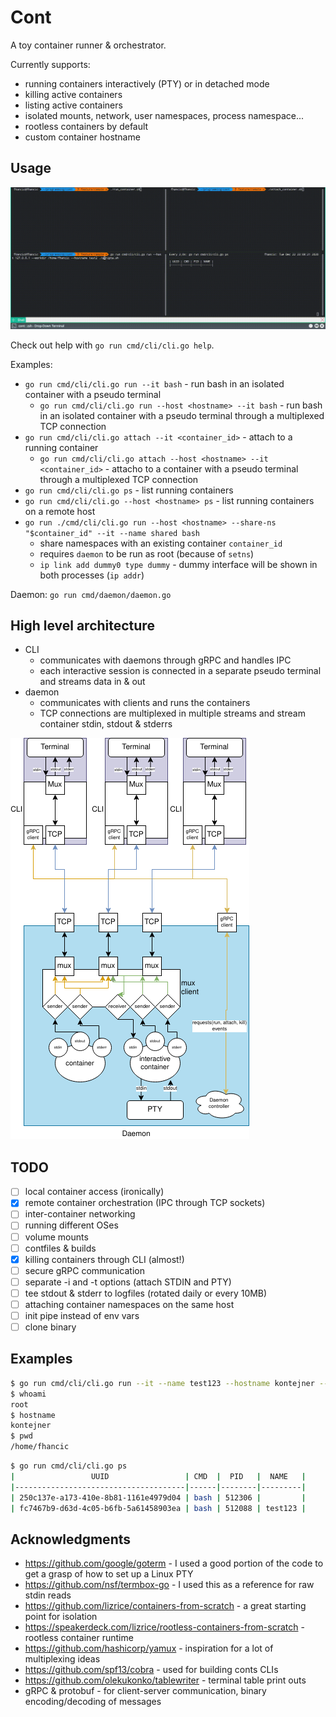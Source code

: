 # Cont

A toy container runner & orchestrator.

Currently supports:

* running containers interactively (PTY) or in detached mode
* killing active containers
* listing active containers
* isolated mounts, network, user namespaces, process namespace...
* rootless containers by default
* custom container hostname

## Usage

![cont basic demo](assets/cont-remote.gif)

Check out help with `go run cmd/cli/cli.go help`.

Examples:

* `go run cmd/cli/cli.go run --it bash` - run bash in an isolated container with a pseudo terminal
    * `go run cmd/cli/cli.go run --host <hostname> --it bash` - run bash in an isolated container with a pseudo terminal
      through a multiplexed TCP connection
* `go run cmd/cli/cli.go attach --it <container_id>` - attach to a running container
    * `go run cmd/cli/cli.go attach --host <hostname> --it <container_id>` - attacho to a container with a pseudo
      terminal through a multiplexed TCP connection
* `go run cmd/cli/cli.go ps` - list running containers
* `go run cmd/cli/cli.go --host <hostname> ps` - list running containers on a remote host
* `go run ./cmd/cli/cli.go run --host <hostname> --share-ns "$container_id" --it --name shared bash`
    * share namespaces with an existing container `container_id`
    * requires `daemon` to be run as root (because of `setns`)
    * `ip link add dummy0 type dummy` - dummy interface will be shown in both processes (`ip addr`)

Daemon: `go run cmd/daemon/daemon.go`

## High level architecture

* CLI
    * communicates with daemons through gRPC and handles IPC
    * each interactive session is connected in a separate pseudo terminal and streams data in & out
* daemon
    * communicates with clients and runs the containers
    * TCP connections are multiplexed in multiple streams and stream container stdin, stdout & stderrs

![cont architecture](assets/cont.png)

## TODO

* [ ] local container access (ironically)
* [x] remote container orchestration (IPC through TCP sockets)
* [ ] inter-container networking
* [ ] running different OSes
* [ ] volume mounts
* [ ] contfiles & builds
* [x] killing containers through CLI (almost!)
* [ ] secure gRPC communication
* [ ] separate -i and -t options (attach STDIN and PTY)
* [ ] tee stdout & stderr to logfiles (rotated daily or every 10MB)
* [ ] attaching container namespaces on the same host
* [ ] init pipe instead of env vars
* [ ] clone binary

## Examples

```bash
$ go run cmd/cli/cli.go run --it --name test123 --hostname kontejner --workdir /home/fhancic bash
$ whoami
root
$ hostname
kontejner
$ pwd
/home/fhancic

```

```bash
$ go run cmd/cli/cli.go ps
|                 UUID                 | CMD  |  PID   |  NAME   |
|--------------------------------------|------|--------|---------|
| 250c137e-a173-410e-8b81-1161e4979d04 | bash | 512306 |         |
| fc7467b9-d63d-4c05-b6fb-5a61458903ea | bash | 512088 | test123 |
```

## Acknowledgments

* https://github.com/google/goterm - I used a good portion of the code to get a grasp of how to set up a Linux PTY
* https://github.com/nsf/termbox-go - I used this as a reference for raw stdin reads
* https://github.com/lizrice/containers-from-scratch - a great starting point for isolation
* https://speakerdeck.com/lizrice/rootless-containers-from-scratch - rootless container runtime
* https://github.com/hashicorp/yamux - inspiration for a lot of multiplexing ideas
* https://github.com/spf13/cobra - used for building conts CLIs
* https://github.com/olekukonko/tablewriter - terminal table print outs
* gRPC & protobuf - for client-server communication, binary encoding/decoding of messages
